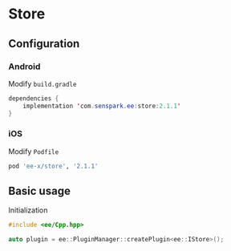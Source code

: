 # Store
## Configuration
### Android
Modify `build.gradle`
```java
dependencies {
    implementation 'com.senspark.ee:store:2.1.1'
}
```

### iOS
Modify `Podfile`
```ruby
pod 'ee-x/store', '2.1.1'
```

## Basic usage
Initialization
```cpp
#include <ee/Cpp.hpp>

auto plugin = ee::PluginManager::createPlugin<ee::IStore>();
```